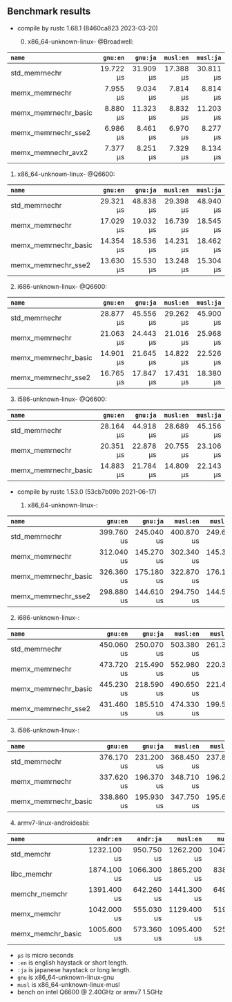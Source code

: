 ## Benchmark results

- compile by rustc 1.68.1 (8460ca823 2023-03-20)

  0. x86_64-unknown-linux- @Broadwell:

|         `name`          |  `gnu:en`   |  `gnu:ja`   |  `musl:en`  |  `musl:ja`  |
|:------------------------|------------:|------------:|------------:|------------:|
| std_memrnechr           |   19.722 µs |   31.909 µs |   17.388 µs |   30.811 µs |
| memx_memrnechr          |    7.955 µs |    9.034 µs |    7.814 µs |    8.814 µs |
| memx_memrnechr_basic    |    8.880 µs |   11.323 µs |    8.832 µs |   11.203 µs |
| memx_memrnechr_sse2     |    6.986 µs |    8.461 µs |    6.970 µs |    8.277 µs |
| memx_memnechr_avx2      |    7.377 µs |    8.251 µs |    7.329 µs |    8.134 µs |

  1. x86_64-unknown-linux- @Q6600:

|         `name`          |  `gnu:en`   |  `gnu:ja`   |  `musl:en`  |  `musl:ja`  |
|:------------------------|------------:|------------:|------------:|------------:|
| std_memrnechr           |   29.321 µs |   48.838 µs |   29.398 µs |   48.940 µs |
| memx_memrnechr          |   17.029 µs |   19.032 µs |   16.739 µs |   18.545 µs |
| memx_memrnechr_basic    |   14.354 µs |   18.536 µs |   14.231 µs |   18.462 µs |
| memx_memrnechr_sse2     |   13.630 µs |   15.530 µs |   13.248 µs |   15.304 µs |

  2. i686-unknown-linux- @Q6600:

|         `name`          |  `gnu:en`   |  `gnu:ja`   |  `musl:en`  |  `musl:ja`  |
|:------------------------|------------:|------------:|------------:|------------:|
| std_memrnechr           |   28.877 µs |   45.556 µs |   29.262 µs |   45.900 µs |
| memx_memrnechr          |   21.063 µs |   24.443 µs |   21.016 µs |   25.968 µs |
| memx_memrnechr_basic    |   14.901 µs |   21.645 µs |   14.822 µs |   22.526 µs |
| memx_memrnechr_sse2     |   16.765 µs |   17.847 µs |   17.431 µs |   18.380 µs |

  3. i586-unknown-linux- @Q6600:

|         `name`          |  `gnu:en`   |  `gnu:ja`   |  `musl:en`  |  `musl:ja`  |
|:------------------------|------------:|------------:|------------:|------------:|
| std_memrnechr           |   28.164 µs |   44.918 µs |   28.689 µs |   45.156 µs |
| memx_memrnechr          |   20.351 µs |   22.878 µs |   20.755 µs |   23.106 µs |
| memx_memrnechr_basic    |   14.883 µs |   21.784 µs |   14.809 µs |   22.143 µs |


- compile by rustc 1.53.0 (53cb7b09b 2021-06-17)

  1. x86_64-unknown-linux-:

|         `name`          |  `gnu:en`   |  `gnu:ja`   |  `musl:en`  |  `musl:ja`  |
|:------------------------|------------:|------------:|------------:|------------:|
| std_memrnechr           |  399.760 us |  245.040 us |  400.870 us |  249.640 us |
| memx_memrnechr          |  312.040 us |  145.270 us |  302.340 us |  145.330 us |
| memx_memrnechr_basic    |  326.360 us |  175.180 us |  322.870 us |  176.190 us |
| memx_memrnechr_sse2     |  298.880 us |  144.610 us |  294.750 us |  144.580 us |

  2. i686-unknown-linux-:

|         `name`          |  `gnu:en`   |  `gnu:ja`   |  `musl:en`  |  `musl:ja`  |
|:------------------------|------------:|------------:|------------:|------------:|
| std_memrnechr           |  450.060 us |  250.070 us |  503.380 us |  261.390 us |
| memx_memrnechr          |  473.720 us |  215.490 us |  552.980 us |  220.340 us |
| memx_memrnechr_basic    |  445.230 us |  218.590 us |  490.650 us |  221.440 us |
| memx_memrnechr_sse2     |  431.460 us |  185.510 us |  474.330 us |  199.520 us |

  3. i586-unknown-linux-:

|         `name`          |  `gnu:en`   |  `gnu:ja`   |  `musl:en`  |  `musl:ja`  |
|:------------------------|------------:|------------:|------------:|------------:|
| std_memrnechr           |  376.170 us |  231.200 us |  368.450 us |  237.870 us |
| memx_memrnechr          |  337.620 us |  196.370 us |  348.710 us |  196.230 us |
| memx_memrnechr_basic    |  338.860 us |  195.930 us |  347.750 us |  195.600 us |

  4. armv7-linux-androideabi:

|         `name`          |  `andr:en`  |  `andr:ja`  |  `musl:en`  |  `musl:ja`  |
|:------------------------|------------:|------------:|------------:|------------:|
| std_memchr              | 1232.100 us |  950.750 us | 1262.200 us | 1047.500 us |
| libc_memchr             | 1874.100 us | 1066.300 us | 1865.200 us |  838.210 us |
| memchr_memchr           | 1391.400 us |  642.260 us | 1441.300 us |  649.600 us |
| memx_memchr             | 1042.000 us |  555.030 us | 1129.400 us |  519.740 us |
| memx_memchr_basic       | 1005.600 us |  573.360 us | 1095.400 us |  525.020 us |

- `µs` is micro seconds
- `:en` is english haystack or short length.
- `:ja` is japanese haystack or long length.
- `gnu` is x86_64-unknown-linux-gnu
- `musl` is x86_64-unknown-linux-musl
- bench on intel Q6600 @ 2.40GHz or armv7 1.5GHz
